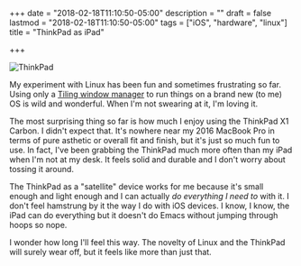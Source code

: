 +++
date = "2018-02-18T11:10:50-05:00"
description = ""
draft = false
lastmod = "2018-02-18T11:10:50-05:00"
tags = ["iOS", "hardware", "linux"]
title = "ThinkPad as iPad"

+++

<img src="/img/2018/thinkpad-bw-corner.jpg" alt="ThinkPad"/>

My experiment with Linux has been fun and sometimes frustrating so far. Using only a [Tiling window manager](https://i3wm.org/) to run things on a brand new (to me) OS is wild and wonderful. When I'm not swearing at it, I'm loving it.

The most surprising thing so far is how much I enjoy using the ThinkPad X1 Carbon. I didn't expect that. It's nowhere near my 2016 MacBook Pro in terms of pure asthetic or overall fit and finish, but it's just so much fun to use. In fact, I've been grabbing the ThinkPad much more often than my iPad when I'm not at my desk. It feels solid and durable and I don't worry about tossing it around.

The ThinkPad as a "satellite" device works for me because it's small enough and light enough and I can actually _do everything I need to_ with it. I don't feel hamstrung by it the way I do with iOS devices. I know, I know, the iPad can do everything but it doesn't do Emacs without jumping through hoops so nope.

I wonder how long I'll feel this way. The novelty of Linux and the ThinkPad will surely wear off, but it feels like more than just that.
